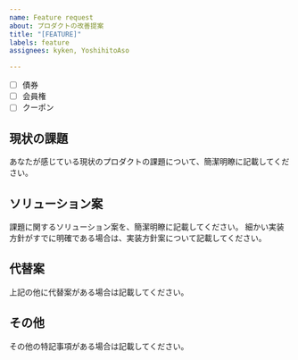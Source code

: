 ```yaml
---
name: Feature request
about: プロダクトの改善提案
title: "[FEATURE]"
labels: feature
assignees: kyken, YoshihitoAso

---
```


- [ ] 債券
- [ ] 会員権
- [ ] クーポン

## 現状の課題
あなたが感じている現状のプロダクトの課題について、簡潔明瞭に記載してください。

## ソリューション案
課題に関するソリューション案を、簡潔明瞭に記載してください。
細かい実装方針がすでに明確である場合は、実装方針案について記載してください。

## 代替案
上記の他に代替案がある場合は記載してください。

## その他
その他の特記事項がある場合は記載してください。
